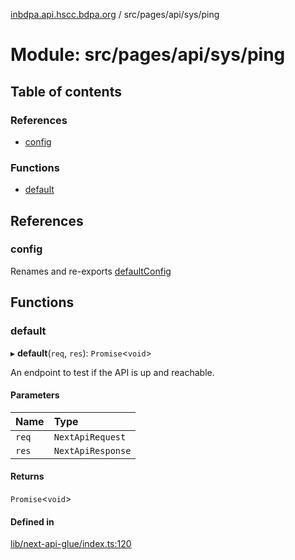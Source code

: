 [inbdpa.api.hscc.bdpa.org](../README.md) / src/pages/api/sys/ping

# Module: src/pages/api/sys/ping

## Table of contents

### References

- [config](src_pages_api_sys_ping.md#config)

### Functions

- [default](src_pages_api_sys_ping.md#default)

## References

### config

Renames and re-exports [defaultConfig](src_backend_api.md#defaultconfig)

## Functions

### default

▸ **default**(`req`, `res`): `Promise`<`void`\>

An endpoint to test if the API is up and reachable.

#### Parameters

| Name | Type |
| :------ | :------ |
| `req` | `NextApiRequest` |
| `res` | `NextApiResponse` |

#### Returns

`Promise`<`void`\>

#### Defined in

[lib/next-api-glue/index.ts:120](https://github.com/nhscc/inbdpa.api.hscc.bdpa.org/blob/742232e/lib/next-api-glue/index.ts#L120)
